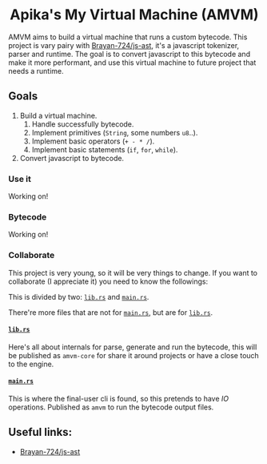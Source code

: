 <h1 align="center">
    Apika's My Virtual Machine (AMVM)
</h1>

AMVM aims to build a virtual machine that runs a custom bytecode. 
This project is vary pairy with [Brayan-724/js-ast](https://github.com/Brayan-724/js-ast), it's a javascript tokenizer, parser and runtime.
The goal is to convert javascript to this bytecode and make it more performant, and use this virtual machine to future project that needs a runtime.

## Goals
1. Build a virtual machine.
    1. Handle successfully bytecode.
    2. Implement primitives (`String`, some numbers `u8`..).
    3. Implement basic operators (`+ - * /`).
    4. Implement basic statements (`if`, `for`, `while`).
2. Convert javascript to bytecode.

### Use it
Working on!

### Bytecode
Working on!

### Collaborate
This project is very young, so it will be very things to change. If you want to collaborate (I appreciate it) you need to know the followings:

This is divided by two: [`lib.rs`] and [`main.rs`].

There're more files that are not for [`main.rs`], but are for [`lib.rs`].

#### [`lib.rs`]
Here's all about internals for parse, generate and run the bytecode, this will be published as `amvm-core` for share it around projects or have a close touch to the engine.

#### [`main.rs`]
This is where the final-user cli is found, so this pretends to have _IO_ operations. Published as `amvm` to run the bytecode output files.

## Useful links:
- [Brayan-724/js-ast](https://github.com/Brayan-724/js-ast)

[`lib.rs`]: ./src/lib.rs
[`main.rs`]: ./src/main.rs
